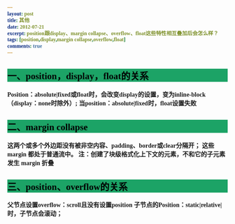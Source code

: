 ```yaml
---
layout: post
title: 其他
date: 2012-07-21
excerpt: position跟display、margin collapse、overflow、float这些特性相互叠加后会怎么样？
tags: [position,display,margin collapse,overflow,float]
comments: true
---
```

<style type="text/css">
    *{
    font-family:"幼圆";
    font-weight:bold;   
}
    h2{
    color:#000;
    background-color:#1CA366;
}
    em{
    color:red;
}
    h3{
    color:#2841D8;
}
</style>
 
## 一、position，display，float的关系
Position：absolute|fixed或float时，会改变display的设置，变为inline-block（display：none时除外）;
当position：absolute|fixed时，float设置失败
## 二、margin collapse
这两个或多个外边距没有被非空内容、padding、border或clear分隔开；
这些 margin 都处于普通流中。
注：创建了块级格式化上下文的元素，不和它的子元素发生 margin 折叠
## 三、position、overflow的关系
父节点设置overflow：scroll且没有设置position
子节点的Position：static|relative|时，子节点会滚动；
